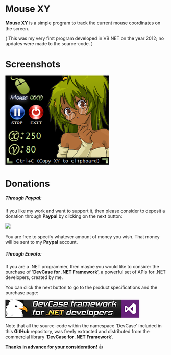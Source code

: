 # Mouse XY

**Mouse XY** is a simple program to track the current mouse coordinates on the screen.

( This was my very first program developed in VB.NET on the year 2012; no updates were made to the source-code. )

# Screenshots

![](Preview/MouseXY_01.png)

# **Donations**

##### Through Paypal:
If you like my work and want to support it, then please consider to deposit a donation through **Paypal** by clicking on the next button:

<a href="https://www.paypal.com/cgi-bin/webscr?cmd=_s-xclick&hosted_button_id=E4RQEV6YF5NZY" target="_blank">![](https://www.paypalobjects.com/en_US/ES/i/btn/btn_donateCC_LG.gif)</a>

You are free to specify whatever amount of money you wish. That money will be sent to my **Paypal** account.

##### Through Envato:
If you are a .NET programmer, then maybe you would like to consider the purchase of 
'**DevCase for .NET Framework**', a powerful set of APIs for .NET developers, created by me. 

You can click the next button to go to the product specifications and the purchase page:

<a href="https://codecanyon.net/item/elektrokit-class-library-for-net/19260282" target="_blank">![DevCase for .NET Framework](Images/DevCase%20Banner.png)</a>

Note that all the source-code within the namespace 'DevCase' included in this **GitHub** repository, was freely extracted and distributed from the commercial library '**DevCase for .NET Framework**'.

<u>**Thanks in advance for your consideration!**</u> :thumbsup: